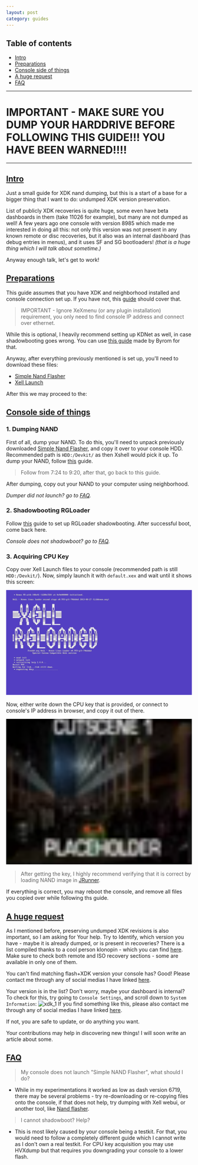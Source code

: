 ```yaml
---
layout: post
category: guides
---
```

## Table of contents

- [Intro](#intro)
- [Preparations](#preparations)
- [Console side of things](#console-side-of-things)
- [A huge request](#a-huge-request)
- [FAQ](#faq)

---

# IMPORTANT - MAKE SURE YOU DUMP YOUR HARDDRIVE BEFORE FOLLOWING THIS GUIDE!!! YOU HAVE BEEN WARNED!!!!

---

## [Intro](#intro)

Just a small guide for XDK nand dumping, but this is a start of a base for a bigger thing that I want to do: undumped XDK version preservation.

List of publicly XDK recoveries is quite huge, some even have beta dashboards in them (take 11026 for example), but many are not dumped as well! A few years ago one console with version 8985 which made me interested in doing all this: not only this version was not present in any known remote or disc recoveries, but it also was an internal dashboard (has debug entries in menus), and it uses SF and SG bootloaders!
*(that is a huge thing which I will talk about sometime.)* 

Anyway enough talk, let's get to work!

## [Preparations](#preparations)

This guide assumes that you have XDK and neighborhood installed and console connection set up. If you have not, this [guide](https://www.youtube.com/watch?v=XKYcsjPuq2U
) should cover that.

> IMPORTANT - Ignore XeXmenu (or any plugin installation) requirement, you only need to find console IP address and connect over ethernet.

While this is optional, I heavily recommend setting up KDNet as well, in case shadowbooting goes wrong. You can use [this guide](https://byrom.uk/tuts/setupkdnet/) made by Byrom for that.

Anyway, after everything previously mentioned is set up, you'll need to download these files:

* [Simple Nand Flasher](temp-link)
* [Xell Launch](https://digiex.net/attachments/xelllaunch-zip.7168/)

After this we may proceed to the:

## [Console side of things](#console-side-of-things)

### 1. Dumping NAND

First of all, dump your NAND. To do this, you'll need to unpack previously downloaded [Simple Nand Flasher](temp-link), and copy it over to your console HDD. Recommended path is `HDD:/Devkit/` as then Xshell would pick it up. To dump your NAND, follow [this](https://www.youtube.com/watch?v=X2RUwKoEFqk&t=444s) guide.
> Follow from 7:24 to 9:20, after that, go back to this guide.

After dumping, copy out your NAND to your computer using neighborhood.

*Dumper did not launch? go to [FAQ](#faq).*

### 2. Shadowbooting RGLoader

Follow [this](https://dzastsed.github.io/rgloader-shadowboot-guide.html) guide to set up RGLoader shadowbooting. After successful boot, come back here.

*Console does not shadowboot? go to [FAQ](https://dzastsed.github.io/rgloader-shadowboot-guide.html#faq).*

### 3. Acquiring CPU Key

Copy over Xell Launch files to your console (recommended path is still `HDD:/Devkit/`). Now, simply launch it with `default.xex` and wait until it shows this screen:

![xell](https://github.com/dzastsed/dzastsed.github.io/blob/main/_pictures/nand_guide/xell.jpg?raw=true)

Now, either write down the CPU key that is provided, or connect to console's IP address in browser, and copy it out of there.

![xell-webui](https://github.com/dzastsed/dzastsed.github.io/blob/main/_pictures/placeholder.png?raw=true)

> After getting the key, I highly recommend verifying that it is correct by loading NAND image in [JRunner](https://github.com/Octal450/J-Runner-with-Extras).

If everything is correct, you may reboot the console, and remove all files you copied over while following ths guide.

## [A huge request](#a-huge-request)
As I mentioned before, preserving undumped XDK revisions is also important, so I am asking for Your help. Try to Identify, which version you have - maybe it is already dumped, or is present in recoveries? There is a list compiled thanks to a cool person klonopin - which you can find [here](https://docs.google.com/spreadsheets/d/12i_l5Rsw3JznoctVqbiQAkRsu4c3BHto4VDUbWLFPA4/edit#gid=0). Make sure to check both remote and ISO recovery sections - some are available in only one of them.

You can't find matching flash+XDK version your console has? Good! Please contact me through any of social medias I have linked [here](https://dzastsed.github.io/about).

Your version is in the list? Don't worry, maybe your dashboard is internal? To check for this, try going to `Console Settings`, and scroll down to `System Information`: 
![xdk_1](https://tcrf.net/images/thumb/6/65/Xbox360-2.0.8958.0_DebugShutdown.png/1200px-Xbox360-2.0.8958.0_DebugShutdown.png)
If you find something like this, please also contact me through any of social medias I have linked [here](https://dzastsed.github.io/about).

If not, you are safe to update, or do anything you want. 

Your contributions may help in discovering new things! I will soon write an article about some.

## [FAQ](#faq)

> My console does not launch "Simple NAND Flasher", what should I do?

* While in my experimentations it worked as low as dash version 6719, there may be several problems - try re-downloading or re-copying files onto the console, if that does not help, try dumping with Xell webui, or another tool, like [Nand flasher](https://digiex.net/threads/nand-flasher-360-for-xbox-360-v1-2-0-download.9573/). 

> I cannot shadowboot? Help?

* This is most likely caused by your console being a testkit. For that, you would need to follow a completely different guide which I cannot write as I don't own a real testkit. For CPU key acquisition you may use HVXdump but that requires you downgrading your console to a lower flash.















